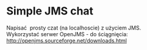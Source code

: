 # Simple JMS chat

Napisać  prosty czat (na localhoscie) z użyciem JMS.<br/>
Wykorzystać serwer OpenJMS - do ściągnięcia: http://openjms.sourceforge.net/downloads.html
